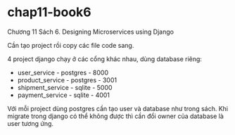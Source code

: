 # chap11-book6

Chương 11 Sách 6. Designing Microservices using Django

Cần tạo project rồi copy các file code sang.

4 project django chạy ở các cổng khác nhau, dùng database riêng: 
- user_service - postgres - 8000
- product_service - postgres - 3001
- shipment_service - sqlite - 5000
- payment_service - sqlite - 4001

Với mỗi project dùng postgres cần tạo user và database như trong sách. Khi migrate trong django có thể không được thì cần đổi owner của database là user tương ứng.


